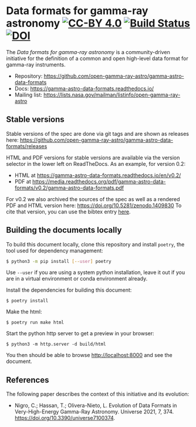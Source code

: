# Data formats for gamma-ray astronomy [![CC-BY 4.0](https://licensebuttons.net/l/by/4.0/88x31.png)](https://creativecommons.org/licenses/by/4.0/) [![Build Status](https://travis-ci.com/open-gamma-ray-astro/gamma-astro-data-formats.svg?branch=master)](https://travis-ci.com/open-gamma-ray-astro/gamma-astro-data-formats) [![DOI](https://zenodo.org/badge/DOI/10.5281/zenodo.1409831.svg)](https://doi.org/10.5281/zenodo.1409831)

The _Data formats for gamma-ray astronomy_ is a community-driven initiative for the definition of a common and open high-level data format for gamma-ray instruments.

* Repository: https://github.com/open-gamma-ray-astro/gamma-astro-data-formats
* Docs: https://gamma-astro-data-formats.readthedocs.io/
* Mailing list: https://lists.nasa.gov/mailman/listinfo/open-gamma-ray-astro

## Stable versions

Stable versions of the spec are done via git tags and are shown as releases here:
https://github.com/open-gamma-ray-astro/gamma-astro-data-formats/releases

HTML and PDF versions for stable versions are available via the version selector
in the lower left on ReadTheDocs. As an example, for version 0.2:

- HTML at <https://gamma-astro-data-formats.readthedocs.io/en/v0.2/>
- PDF at <https://media.readthedocs.org/pdf/gamma-astro-data-formats/v0.2/gamma-astro-data-formats.pdf>

For v0.2 we also archived the sources of the spec as well as a rendered PDF and HTML version here:
<https://doi.org/10.5281/zenodo.1409830> 
To cite that version, you can use the bibtex entry [here](https://zenodo.org/record/1409831/export/hx#.W5EBLNgzY_U).

## Building the documents locally

To build this document locally, clone this repository and install `poetry`,
the tool used for dependency management:
```bash
$ python3 -m pip install [--user] poetry
```
Use `--user` if you are using a system python installation, leave it out if
you are in a virtual environment or conda environment already.

Install the dependencies for building this document:
```
$ poetry install
```

Make the html:
```
$ poetry run make html
```

Start the python http server to get a preview in your browser:
```
$ python3 -m http.server -d build/html
```

You then should be able to browse <http://localhost:8000> and see the document.

## References

The following paper describes the context of this initiative and its evolution:

- Nigro, C.; Hassan, T.; Olivera-Nieto, L. Evolution of Data Formats in Very-High-Energy Gamma-Ray Astronomy. Universe 2021, 7, 374. https://doi.org/10.3390/universe7100374.

